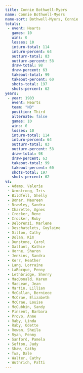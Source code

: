 ```yaml
---
title: Connie Bothwell-Myers
name: Connie Bothwell-Myers
name-sort: Bothwell-Myers, Connie
totals:
 - event: Hearts
   games: 10
   wins: 0
   losses: 10
   inturn-total: 114
   inturn-percent: 64
   outturn-total: 83
   outturn-percent: 58
   draw-total: 98
   draw-percent: 63
   takeout-total: 99
   takeout-percent: 60
   shots-total: 197
   shots-percent: 62
years:
 - year: 1983
   event: Hearts
   team: "NB"
   position: Third
   alternate: false
   games: 10
   wins: 0
   losses: 10
   inturn-total: 114
   inturn-percent: 64
   outturn-total: 83
   outturn-percent: 58
   draw-total: 98
   draw-percent: 63
   takeout-total: 99
   takeout-percent: 60
   shots-total: 197
   shots-percent: 62
vs:
 - Adams, Valerie
 - Armstrong, Iris
 - Bildfell, Shelly
 - Bonar, Maureen
 - Brawley, Sandra
 - Charette, Agnes
 - Crocker, Rene
 - Crocker, Ruby
 - Delorenzi, Marlene
 - Deschatelets, Guylaine
 - Dillon, Cathy
 - Dolan, Kim
 - Dunstone, Carol
 - Gallant, Kathie
 - Horne, Sharon
 - Jenkins, Sandra
 - Kerr, Heather
 - Lang, Lorraine
 - LaRocque, Penny
 - Lethbridge, Sherry
 - MacDonald, Karen
 - MacLean, Jean
 - Martin, Lillian
 - McCallan, Berniece
 - McCrae, Elizabeth
 - McCrae, Louise
 - McCubbin, Sandy
 - Pinsent, Barbara
 - Provo, Anne
 - Raby, Linda
 - Raby, Odette
 - Rowan, Sheila
 - Ryan, Penny
 - Sanford, Pamela
 - Sefton, Judy
 - Shaw, Cathy
 - Twa, Dale
 - Walter, Cathy
 - Wuthrich, Patti
---
```

